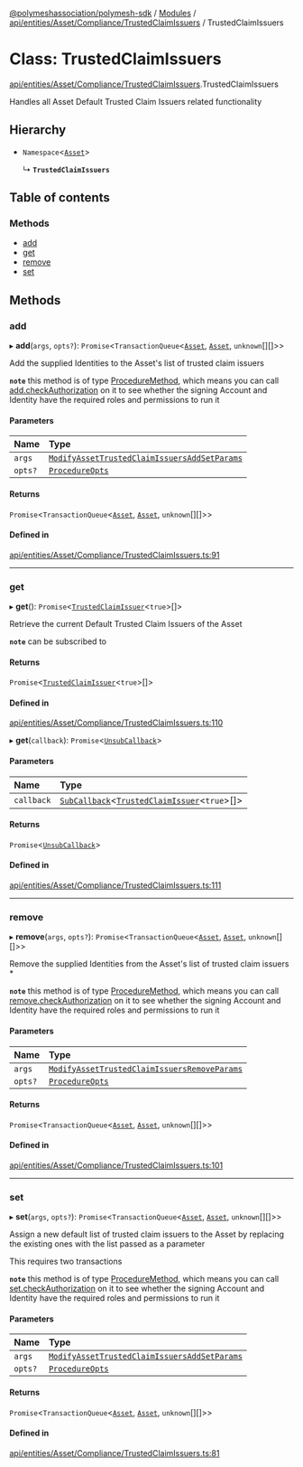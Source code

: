 [@polymeshassociation/polymesh-sdk](../README.md) / [Modules](../modules.md) / [api/entities/Asset/Compliance/TrustedClaimIssuers](../modules/api_entities_Asset_Compliance_TrustedClaimIssuers.md) / TrustedClaimIssuers

# Class: TrustedClaimIssuers

[api/entities/Asset/Compliance/TrustedClaimIssuers](../modules/api_entities_Asset_Compliance_TrustedClaimIssuers.md).TrustedClaimIssuers

Handles all Asset Default Trusted Claim Issuers related functionality

## Hierarchy

- `Namespace`<[`Asset`](api_entities_Asset.Asset.md)\>

  ↳ **`TrustedClaimIssuers`**

## Table of contents

### Methods

- [add](api_entities_Asset_Compliance_TrustedClaimIssuers.TrustedClaimIssuers.md#add)
- [get](api_entities_Asset_Compliance_TrustedClaimIssuers.TrustedClaimIssuers.md#get)
- [remove](api_entities_Asset_Compliance_TrustedClaimIssuers.TrustedClaimIssuers.md#remove)
- [set](api_entities_Asset_Compliance_TrustedClaimIssuers.TrustedClaimIssuers.md#set)

## Methods

### add

▸ **add**(`args`, `opts?`): `Promise`<`TransactionQueue`<[`Asset`](api_entities_Asset.Asset.md), [`Asset`](api_entities_Asset.Asset.md), `unknown`[][]\>\>

Add the supplied Identities to the Asset's list of trusted claim issuers

**`note`** this method is of type [ProcedureMethod](../interfaces/types.ProcedureMethod.md), which means you can call [add.checkAuthorization](../interfaces/types.ProcedureMethod.md#checkauthorization)
  on it to see whether the signing Account and Identity have the required roles and permissions to run it

#### Parameters

| Name | Type |
| :------ | :------ |
| `args` | [`ModifyAssetTrustedClaimIssuersAddSetParams`](../interfaces/api_procedures_modifyAssetTrustedClaimIssuers.ModifyAssetTrustedClaimIssuersAddSetParams.md) |
| `opts?` | [`ProcedureOpts`](../interfaces/types.ProcedureOpts.md) |

#### Returns

`Promise`<`TransactionQueue`<[`Asset`](api_entities_Asset.Asset.md), [`Asset`](api_entities_Asset.Asset.md), `unknown`[][]\>\>

#### Defined in

[api/entities/Asset/Compliance/TrustedClaimIssuers.ts:91](https://github.com/PolymathNetwork/polymesh-sdk/blob/31dfa0dc/src/api/entities/Asset/Compliance/TrustedClaimIssuers.ts#L91)

___

### get

▸ **get**(): `Promise`<[`TrustedClaimIssuer`](../interfaces/types.TrustedClaimIssuer.md)<``true``\>[]\>

Retrieve the current Default Trusted Claim Issuers of the Asset

**`note`** can be subscribed to

#### Returns

`Promise`<[`TrustedClaimIssuer`](../interfaces/types.TrustedClaimIssuer.md)<``true``\>[]\>

#### Defined in

[api/entities/Asset/Compliance/TrustedClaimIssuers.ts:110](https://github.com/PolymathNetwork/polymesh-sdk/blob/31dfa0dc/src/api/entities/Asset/Compliance/TrustedClaimIssuers.ts#L110)

▸ **get**(`callback`): `Promise`<[`UnsubCallback`](../modules/types.md#unsubcallback)\>

#### Parameters

| Name | Type |
| :------ | :------ |
| `callback` | [`SubCallback`](../modules/types.md#subcallback)<[`TrustedClaimIssuer`](../interfaces/types.TrustedClaimIssuer.md)<``true``\>[]\> |

#### Returns

`Promise`<[`UnsubCallback`](../modules/types.md#unsubcallback)\>

#### Defined in

[api/entities/Asset/Compliance/TrustedClaimIssuers.ts:111](https://github.com/PolymathNetwork/polymesh-sdk/blob/31dfa0dc/src/api/entities/Asset/Compliance/TrustedClaimIssuers.ts#L111)

___

### remove

▸ **remove**(`args`, `opts?`): `Promise`<`TransactionQueue`<[`Asset`](api_entities_Asset.Asset.md), [`Asset`](api_entities_Asset.Asset.md), `unknown`[][]\>\>

Remove the supplied Identities from the Asset's list of trusted claim issuers   *

**`note`** this method is of type [ProcedureMethod](../interfaces/types.ProcedureMethod.md), which means you can call [remove.checkAuthorization](../interfaces/types.ProcedureMethod.md#checkauthorization)
  on it to see whether the signing Account and Identity have the required roles and permissions to run it

#### Parameters

| Name | Type |
| :------ | :------ |
| `args` | [`ModifyAssetTrustedClaimIssuersRemoveParams`](../interfaces/api_procedures_modifyAssetTrustedClaimIssuers.ModifyAssetTrustedClaimIssuersRemoveParams.md) |
| `opts?` | [`ProcedureOpts`](../interfaces/types.ProcedureOpts.md) |

#### Returns

`Promise`<`TransactionQueue`<[`Asset`](api_entities_Asset.Asset.md), [`Asset`](api_entities_Asset.Asset.md), `unknown`[][]\>\>

#### Defined in

[api/entities/Asset/Compliance/TrustedClaimIssuers.ts:101](https://github.com/PolymathNetwork/polymesh-sdk/blob/31dfa0dc/src/api/entities/Asset/Compliance/TrustedClaimIssuers.ts#L101)

___

### set

▸ **set**(`args`, `opts?`): `Promise`<`TransactionQueue`<[`Asset`](api_entities_Asset.Asset.md), [`Asset`](api_entities_Asset.Asset.md), `unknown`[][]\>\>

Assign a new default list of trusted claim issuers to the Asset by replacing the existing ones with the list passed as a parameter

This requires two transactions

**`note`** this method is of type [ProcedureMethod](../interfaces/types.ProcedureMethod.md), which means you can call [set.checkAuthorization](../interfaces/types.ProcedureMethod.md#checkauthorization)
  on it to see whether the signing Account and Identity have the required roles and permissions to run it

#### Parameters

| Name | Type |
| :------ | :------ |
| `args` | [`ModifyAssetTrustedClaimIssuersAddSetParams`](../interfaces/api_procedures_modifyAssetTrustedClaimIssuers.ModifyAssetTrustedClaimIssuersAddSetParams.md) |
| `opts?` | [`ProcedureOpts`](../interfaces/types.ProcedureOpts.md) |

#### Returns

`Promise`<`TransactionQueue`<[`Asset`](api_entities_Asset.Asset.md), [`Asset`](api_entities_Asset.Asset.md), `unknown`[][]\>\>

#### Defined in

[api/entities/Asset/Compliance/TrustedClaimIssuers.ts:81](https://github.com/PolymathNetwork/polymesh-sdk/blob/31dfa0dc/src/api/entities/Asset/Compliance/TrustedClaimIssuers.ts#L81)
